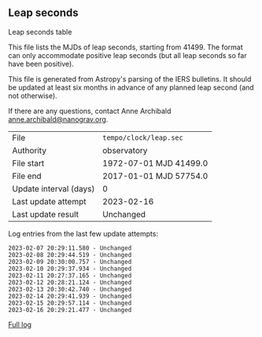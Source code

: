 
## Leap seconds

Leap seconds table

This file lists the MJDs of leap seconds, starting from 41499.
The format can only accommodate positive leap seconds (but all
leap seconds so far have been positive).

This file is generated from Astropy's parsing of the IERS
bulletins. It should be updated at least six months in advance
of any planned leap second (and not otherwise).

If there are any questions, contact Anne Archibald
<anne.archibald@nanograv.org>.

|     |     |
|:--- |:--- |
| File | `tempo/clock/leap.sec` |
| Authority | observatory |
| File start | 1972-07-01 MJD 41499.0 |
| File end | 2017-01-01 MJD 57754.0 |
| Update interval (days) | 0 |
| Last update attempt | 2023-02-16 |
| Last update result | Unchanged |

Log entries from the last few update attempts:
```
2023-02-07 20:29:11.580 - Unchanged
2023-02-08 20:29:44.519 - Unchanged
2023-02-09 20:30:00.757 - Unchanged
2023-02-10 20:29:37.934 - Unchanged
2023-02-11 20:27:37.165 - Unchanged
2023-02-12 20:28:21.124 - Unchanged
2023-02-13 20:30:42.740 - Unchanged
2023-02-14 20:29:41.939 - Unchanged
2023-02-15 20:29:57.114 - Unchanged
2023-02-16 20:29:21.477 - Unchanged
```
[Full log](https://raw.githubusercontent.com/ipta/pulsar-clock-corrections/main/log/tempo/clock/leap.sec.log)
